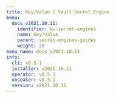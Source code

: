 ```yaml
---
title: Key/Value | Vault Secret Engine
menu:
  docs_v2021.10.11:
    identifier: kv-secret-engines
    name: Key/Value
    parent: secret-engines-guides
    weight: 20
menu_name: docs_v2021.10.11
info:
  cli: v0.5.1
  installer: v2021.10.11
  operator: v0.5.1
  unsealer: v0.5.1
  version: v2021.10.11
---
```


